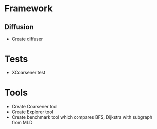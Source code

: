 # Framework

## Diffusion
- Create diffuser

# Tests
- XCoarsener test

# Tools
- Create Coarsener tool
- Create Explorer tool
- Create benchmark tool which compares BFS, Dijkstra with subgraph from MLD

